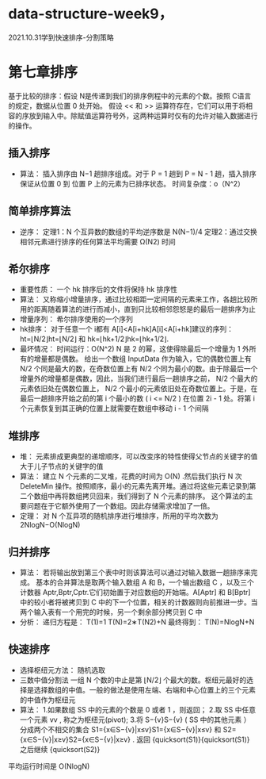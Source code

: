 # data-structure-week9，
2021.10.31学到快速排序-分割策略
# 第七章排序
基于比较的排序：假设 N是传递到我们的排序例程中的元素的个数。按照 C语言的规定，数据从位置 0 处开始。
假设 << 和 >> 运算符存在，它们可以用于将相容的序放到输入中。除赋值运算符号外，这两种运算时仅有的允许对输入数据进行的操作。
## 插入排序
- 算法：
插入排序由 N−1 趟排序组成。对于 P = 1 趟到 P = N - 1 趟，插入排序保证从位置 0 到 位置 P 上的元素为已排序状态。
时间复杂度：o（N^2）
## 简单排序算法
- 逆序：
定理1：N 个互异数的数组的平均逆序数是 N(N−1)/4 
定理2：通过交换相邻元素进行排序的任何算法平均需要 Ω(N2) 时间
## 希尔排序
- 重要性质：
一个 hk 排序后的文件将保持 hk 排序性
- 算法：
又称缩小增量排序，通过比较相距一定间隔的元素来工作，各趟比较所用的距离随着算法的进行而减小，直到只比较相邻怨怒是的最后一趟排序为止
- 增量序列：
希尔排序使用的一个序列
- hk排序：
对于任意一个 i都有 A[i]<A[i+hk]A[i]<A[i+hk]建议的序列：ht=⌊N/2⌋ht=⌊N/2⌋ 和 hk=⌊hk+1/2⌋hk=⌊hk+1/2⌋.
- 最坏情况：
时间运行：O(N^2)
 N 是 2 的幂，这使得除最后一个增量为 1 外所有的增量都是偶数。
 给出一个数组 InputData 作为输入，它的偶数位置上有 N/2 个同是最大的数，在奇数位置上有 N/2 个同为最小的数。由于除最后一个增量外的增量都是偶数，因此，当我们进行最后一趟排序之前， N/2 个最大的元素依旧处在偶数位置上， N/2 个最小的元素依旧处在奇数位置上。于是，在最后一趟排序开始之前的第 i 个最小的数 ( i <= N/2 ) 在位置 2i - 1 处。将第 i 个元素恢复到其正确的位置上就需要在数组中移动 i - 1 个间隔
## 堆排序
- 堆：
元素排成更典型的递增顺序，可以改变序的特性使得父节点的关键字的值大于儿子节点的关键字的值
- 算法：
建立 N 个元素的二叉堆，花费的时间为 O(N) .然后我们执行 N 次 DeleteMin 操作。按照顺序，最小的元素先离开堆。通过将这些元素记录到第二个数组中再将数组拷贝回来，我们得到了 N 个元素的排序。
这个算法的主要问题在于它额外使用了一个数组。因此存储需求增加了一倍。
- 定理：
对 N 个互异项的随机排序进行堆排序，所用的平均次数为 2NlogN−O(NlogN)
## 归并排序
- 算法：
若将输出放到第三个表中时则该算法可以通过对输入数据一趟排序来完成。
基本的合并算法是取两个输入数组 A 和 B，一个输出数组 C ，以及三个计数器 Aptr,Bptr,Cptr.它们初始置于对应数组的开始端。A[Aptr] 和 B[Bptr] 中的较小者将被拷贝到 C 中的下一个位置，相关的计数器则向前推进一步。当两个输入表有一个用完的时候，另一个剩余部分拷贝到 C 中
- 分析：
递归方程是：
T(1)=1
T(N)=2∗T(N2)+N
最终得到：
T(N)=NlogN+N
## 快速排序
- 选择枢纽元方法：
随机选取
- 三数中值分割法
一组 N 个数的中止是第 ⌊N/2⌋ 个最大的数。枢纽元最好的选择是选择数组的中值。一般的做法是使用左端、右端和中心位置上的三个元素的中值作为枢纽元
- 算法：
1.如果数组 SS 中的元素的个数是 0 或者 1 ，则返回；
2.取 SS 中任意一个元素 vv , 称之为枢纽元(pivot);
3.将 S−{v}S−{v} ( SS 中的其他元素 ） 分成两个不相交的集合 S1={x∈S−{v}|x≤v}S1={x∈S−{v}|x≤v} 和 S2={x∈S−{v}|x≥v}S2={x∈S−{v}|x≥v} .
返回 {quicksort(S1)}{quicksort(S1)} 之后继续 {quicksort(S2)}

平均运行时间是 O(NlogN)


